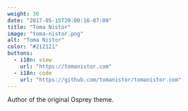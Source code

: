 ```yaml
---
weight: 30
date: "2017-05-15T20:00:16-07:00"
title: "Toma Nistor"
image: "toma-nistor.png"
alt: "Toma Nistor"
color: "#212121"
buttons:
  - i18n: view
    url: "https://tomanistor.com"
  - i18n: code
    url: "https://github.com/tomanistor/tomanistor.com"
---
```


Author of the original Osprey theme.
